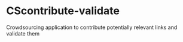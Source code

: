 # CScontribute-validate
Crowdsourcing application to contribute potentially relevant links and validate them
